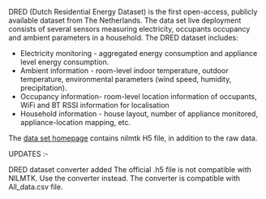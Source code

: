 DRED (Dutch Residential Energy Dataset) is the first open-access, publicly available dataset from The Netherlands. The data set live deployment consists of several sensors measuring electricity, occupants occupancy and ambient parameters in a household. The DRED dataset includes:		

*  Electricity monitoring - aggregated energy consumption and appliance level energy consumption.
* Ambient information - room-level indoor temperature, outdoor temperature, environmental parameters (wind speed, humidity, precipitation).
* Occupancy information- room-level location information of occupants, WiFi and BT RSSI information for localisation
* Household information - house layout, number of appliance monitored, appliance-location mapping, etc.

The [data set homepage](http://www.st.ewi.tudelft.nl/~akshay/dred/) contains nilmtk H5 file, in addition to the raw data.

UPDATES :- 

DRED dataset converter added
The official .h5 file is not compatible with NILMTK. Use the converter instead. The converter is compatible with All_data.csv file.


